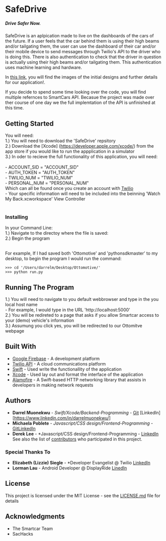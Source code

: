 # SafeDrive
##### Drive Safer Now.
SafeDrive is an aplpication made to live on the dashboards of the cars of the future. If a user feels that the car behind them is using their high beams and/or tailgating them, the user can use the dashboard of their car and/or their mobile device to send messages through Twilio's API to the driver who is doing this. There is also authentication to check that the driver in question is actually using their high beams and/or tailgating them. This authentication uses machine learning and hardware.

In [this link](https://devpost.com/software/safedrive-5obqky), you will find the images of the initial designs and further details for our application!.<br />

If you decide to spend some time looking over the code, you will find multiple refernces to SmartCars API. Becasue the project was made over ther course of one day we the full implemtation of the API is unfinished at this time.


## Getting Started


You will need:  
1.) You will need to download the 'SafeDrive' repsitory<br />
2.) Download the [Xcode] (https://developer.apple.com/xcode/) from the app store if you would like to run the appplication in a simulator<br />
3.) In oder to recieve the full functionality of this application, you will need: <br /><br />
    - ACCOUNT_SID = "ACCOUNT_SID"<br />
    - AUTH_TOKEN = "AUTH_TOKEN"<br />
    - TWILIO_NUM = "TWILIO_NUM"<br />
    - PERSONAL_NUM = "PERSONAL_NUM"<br />
    Which can all be found once you create an account with [Twilio](https://Twilio.com/console)<br />
    - Your specific information will need to be included into the beinning 'Watch My Back.xcworkspace' View Controller<br /><br />
    
### Installing
In your Command Line:<br />
1.) Navigate to the directoy where the file is saved:<br />
2.) Begin the program<br /><br />

For example, If I had saved both 'Ottomotive' and 'pythonsdkmaster' to my desktop, to begin the program I would run the command:

```
>>> cd '/Users/darrelm/Desktop/Ottomotive/'
>>> python run.py
```
## Running The Program<br />

1.) You will need to navigate to you default webbrowser and type in the you local host name<br />
	- For example, I would type in the URL 'http://localhost:5000'<br />
2.) You will be redireted to a page that asks if you allow Smartcar access to your (demo) vehicle's information<br />
3.) Assumung you click yes, you will be redirected to our Ottomitve webpage<br />

## Built With

* [Google Firebase](https://firebase.google.com/) - A development platform 
* [Twilio API](https://Twilio.com/console) - A  cloud communications platform
* [Swift](https://swift.org/blog/swift-4-0-released/) - Used write the functionallity of the application
* [Xcode](https://developer.apple.com/xcode/) - Used lay out and format the interface of the application
* [Alamofire](https://github.com/Alamofire/Alamofire) - A Swift-based HTTP networking library that assists in developers in making network requests


## Authors

* **Darrel Muonekwu** - *Swift/Xcode/Backend-Programming* - [Git](https://github.com/darrel1925) [LinkedIn][https://www.linkedin.com/in/darrelmuonekwu/]
* **Michaela Poblete** - *Javascript/CSS design/Frontend-Programming* - [Git](https://github.com/mhpoblet?tab=repositories)[LinkedIn](https://www.linkedin.com/in/michaela-poblete/)
* **Derek Lee** - *Javascript/CSS design/Frontend-Programming - [LinkedIn](https://www.linkedin.com/in/derek-lee-tech/)
See also the list of [contributors](https://github.com/ryanshuzzz/ottomotive/contributors) who participated in this project.

### Special Thanks To 
* **Elizabeth (Lizzie) Siegle** - *Developer Evangelist @ Twilio [LinkedIn](https://www.linkedin.com/in/elsiegle/)
* **Lorman Lau** - Android Developer @ DisplayRide [LinedIn](https://www.linkedin.com/in/lorman-lau-873b21b4/)

## License

This project is licensed under the MIT License - see the [LICENSE.md](LICENSE.md) file for details

## Acknowledgments

* The Smartcar Team
* SacHacks


